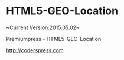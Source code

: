 # HTML5-GEO-Location
~Current Version:2015.05.02~

Premiumpress - HTML5-GEO-Location

http://coderspress.com